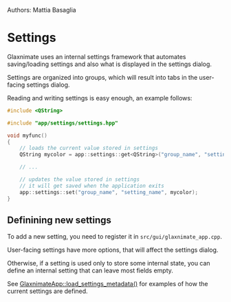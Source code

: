 Authors: Mattia Basaglia

# Settings

Glaxnimate uses an internal settings framework that automates saving/loading
settings and also what is displayed in the settings dialog.

Settings are organized into groups, which will result into tabs in the user-facing
settings dialog.

Reading and writing settings is easy enough, an example follows:

```c++
#include <QString>

#include "app/settings/settings.hpp"

void myfunc()
{
    // loads the current value stored in settings
    QString mycolor = app::settings::get<QString>("group_name", "setting_name");

    // ...

    // updates the value stored in settings
    // it will get saved when the application exits
    app::settings::set("group_name", "setting_name", mycolor);
}
```

## Definining new settings

To add a new setting, you need to register it in `src/gui/glaxnimate_app.cpp`.

User-facing settings have more options, that will affect the settings dialog.

Otherwise, if a setting is used only to store some internal state, you can
define an internal setting that can leave most fields empty.

See [GlaxnimateApp::load_settings_metadata()](https://gitlab.com/mattia.basaglia/glaxnimate/-/blob/master/src/gui/glaxnimate_app.cpp)
for examples of how the current settings are defined.
